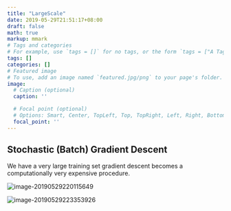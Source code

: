 ```yaml
---
title: "LargeScale"
date: 2019-05-29T21:51:17+08:00
draft: false
math: true
markup: mmark
# Tags and categories
# For example, use `tags = []` for no tags, or the form `tags = ["A Tag", "Another Tag"]` for one or more tags.
tags: []
categories: []
# Featured image
# To use, add an image named `featured.jpg/png` to your page's folder. 
image:
  # Caption (optional)
  caption: ''

  # Focal point (optional)
  # Options: Smart, Center, TopLeft, Top, TopRight, Left, Right, BottomLeft, Bottom, BottomRight
  focal_point: ''
---
```


## Stochastic (Batch) Gradient Descent

We have a very large training set gradient descent becomes a computationally very expensive procedure.

![image-20190529220115649](https://markdown-1252040768.cos.ap-beijing.myqcloud.com/2019-05-29-140115.png)

![image-20190529223353926](https://markdown-1252040768.cos.ap-beijing.myqcloud.com/2019-05-29-143354.png)